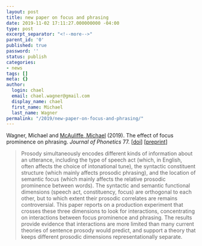 ```yaml
---
layout: post
title: new paper on focus and phrasing
date: 2019-11-02 17:11:27.000000000 -04:00
type: post
excerpt_separator: "<!--more-->"
parent_id: '0'
published: true
password: ''
status: publish
categories:
- news
tags: []
meta: {}
author:
  login: chael
  email: chael.wagner@gmail.com
  display_name: chael
  first_name: Michael
  last_name: Wagner
permalink: "/2019/new-paper-on-focus-and-phrasing/"
---
```


Wagner, Michael and [McAuliffe, Michael](http://memcauliffe.com/) (2019). The effect of focus prominence on phrasing. _Journal of Phonetics_ 77. [[doi](http://doi.org/10.1016/j.wocn.2019.100930)] [[preprint](http://ling.auf.net/lingbuzz/004863)]


> Prosody simultaneously encodes different kinds of information about an utterance, including the type of speech act (which, in English, often affects the choice of intonational tune), the syntactic constituent structure (which mainly affects prosodic phrasing), and the location of semantic focus (which mainly affects the relative prosodic prominence between words). The syntactic and semantic functional dimensions (speech act, constituency, focus) are orthogonal to each other, but to which extent their prosodic correlates are remains controversial. This paper reports on a production experiment that crosses these three dimensions to look for interactions, concentrating on interactions between focus prominence and phrasing. The results provide evidence that interactions are more limited than many current theories of sentence prosody would predict, and support a theory that keeps different prosodic dimensions representationally separate.

